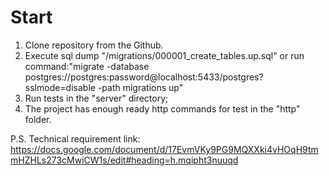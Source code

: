 # Start

1. Clone repository from the Github.
2. Execute sql dump "/migrations/000001_create_tables.up.sql" or run command:"migrate -database postgres://postgres:password@localhost:5433/postgres?sslmode=disable -path migrations up"
3. Run tests in the "server" directory;
4. The project has enough ready http commands for test in the "http" folder.

P.S. Technical requirement link: https://docs.google.com/document/d/17EvmVKy9PG9MQXXki4vHOqH9tmmHZHLs273cMwiCW1s/edit#heading=h.mqipht3nuuqd

